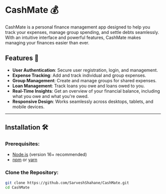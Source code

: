 # CashMate 💰

CashMate is a personal finance management app designed to help you track your expenses, manage group spending, and settle debts seamlessly. With an intuitive interface and powerful features, CashMate makes managing your finances easier than ever.

## Features 🚀

- **User Authentication**: Secure user registration, login, and management.
- **Expense Tracking**: Add and track individual and group expenses.
- **Group Management**: Create and manage groups for shared expenses.
- **Loan Management**: Track loans you owe and loans owed to you.
- **Real-Time Insights**: Get an overview of your financial balance, including what you owe and what you're owed.
- **Responsive Design**: Works seamlessly across desktops, tablets, and mobile devices.

---

## Installation 🛠️

### Prerequisites:
- [Node.js](https://nodejs.org/) (version 16+ recommended)
- [npm](https://www.npmjs.com/) or [yarn](https://yarnpkg.com/)

### Clone the Repository:
```bash
git clone https://github.com/SarveshShahane/CashMate.git
cd CashMate
